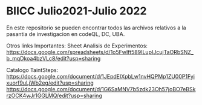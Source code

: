 # BIICC Julio2021-Julio 2022

En este repositorio se pueden encontrar todos las archivos relativos a la pasantia de investigacion en codeQL, DC, UBA.

Otros links Importantes:
Sheet Analisis de Experimentos: https://docs.google.com/spreadsheets/d/1o5FwIft589ILupIJcujTaORbSNZ_b_mqDkoa4bzVLc8/edit?usp=sharing

Catalogo TaintSteps: 
https://docs.google.com/document/d/1JEpdElXpbLw1nvHQPMp1ZU00P1Fyixuorf9uLjWb2eg/edit?usp=sharing
https://docs.google.com/document/d/1G6SaMNV7b5zdk23Oh57joBO7eBSkrzOCK4wJr1GGLMQ/edit?usp=sharing
